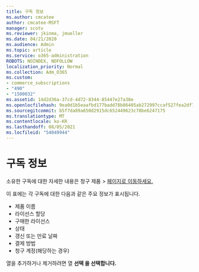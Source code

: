 ```yaml
---
title: 구독 정보
ms.author: cmcatee
author: cmcatee-MSFT
manager: scotv
ms.reviewer: jkinma, jmueller
ms.date: 04/21/2020
ms.audience: Admin
ms.topic: article
ms.service: o365-administration
ROBOTS: NOINDEX, NOFOLLOW
localization_priority: Normal
ms.collection: Adm_O365
ms.custom:
- commerce_subscriptions
- "490"
- "1500032"
ms.assetid: 14d2d36a-37cd-4d72-8344-85447e27a38e
ms.openlocfilehash: 9ea0d1b5eaafbd177badd78b86405ab272997ccaf527fea2df739cc98ce1a9f4
ms.sourcegitcommit: b5f7da89a650d2915dc652449623c78be6247175
ms.translationtype: MT
ms.contentlocale: ko-KR
ms.lasthandoff: 08/05/2021
ms.locfileid: "54049944"
---
```

# <a name="subscription-information"></a>구독 정보

소유한 구독에 대한 자세한 내용은  청구 제품 \> [페이지로 이동하세요.](https://go.microsoft.com/fwlink/p/?linkid=842054)
  
이 표에는 각 구독에 대한 다음과 같은 주요 정보가 표시됩니다.
  
- 제품 이름
- 라이선스 할당
- 구매한 라이선스
- 상태
- 갱신 또는 만료 날짜
- 결제 방법
- 청구 계정(해당하는 경우)
 
열을 추가하거나 제거하려면 열 **선택 을 선택합니다.**